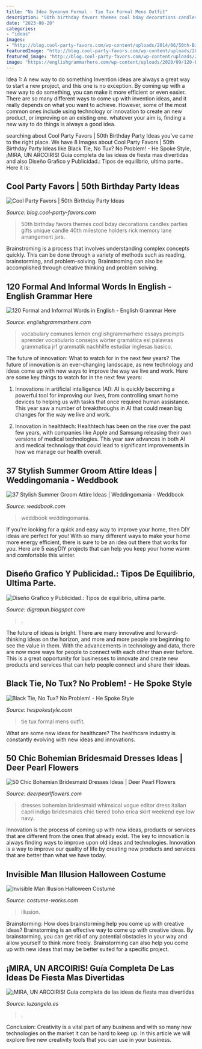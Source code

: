 ```yaml
---
title: "No Idea Synonym Formal : Tie Tux Formal Mens Outfit"
description: "50th birthday favors themes cool bday decorations candles parties gifts unique candle 40th milestone holders rick memory lane arrangement jars"
date: "2023-08-20"
categories:
- "ideas"
images:
- "http://blog.cool-party-favors.com/wp-content/uploads/2014/06/50th-Birthday-Party.png"
featuredImage: "http://blog.cool-party-favors.com/wp-content/uploads/2014/06/50th-Birthday-Party.png"
featured_image: "http://blog.cool-party-favors.com/wp-content/uploads/2014/06/50th-Birthday-Party.png"
image: "https://englishgrammarhere.com/wp-content/uploads/2020/09/120-English-Formal-and-Informal-Words-4.png"
---
```



Idea 1: A new way to do something
Invention ideas are always a great way to start a new project, and this one is no exception. By coming up with a new way to do something, you can make it more efficient or even easier. There are so many different ways to come up with invention ideas, and it really depends on what you want to achieve. However, some of the most common ones include using technology or innovation to create an new product, or improving on an existing one. whatever your aim is, finding a new way to do things is always a good idea.

	

		
searching about Cool Party Favors | 50th Birthday Party Ideas you've came to the right place. We have 8 Images about Cool Party Favors | 50th Birthday Party Ideas like Black Tie, No Tux? No Problem! - He Spoke Style, ¡MIRA, UN ARCOIRIS! Guía completa de las ideas de fiesta mas divertidas and also Diseño Grafico y Publicidad.: Tipos de equilibrio, ultima parte.. Here it is:
		
    
## Cool Party Favors | 50th Birthday Party Ideas

<img loading=lazy src="http://blog.cool-party-favors.com/wp-content/uploads/2014/06/50th-Birthday-Party.png" onerror="this.onerror=null;this.src='https://tse3.mm.bing.net/th?id=OIP.R-cb_MxcM3IB2nnc20vwrgHaFi&amp;pid=15.1';" alt="Cool Party Favors | 50th Birthday Party Ideas">

_Source: blog.cool-party-favors.com_

>50th birthday favors themes cool bday decorations candles parties gifts unique candle 40th milestone holders rick memory lane arrangement jars. 

	

Brainstroming is a process that involves understanding complex concepts quickly. This can be done through a variety of methods such as reading, brainstorming, and problem-solving. Brainstroming can also be accomplished through creative thinking and problem solving.

    
## 120 Formal And Informal Words In English - English Grammar Here

<img loading=lazy src="https://englishgrammarhere.com/wp-content/uploads/2020/09/120-English-Formal-and-Informal-Words-4.png" onerror="this.onerror=null;this.src='https://tse2.mm.bing.net/th?id=OIP.-LSFJTX-HaX6dkYpelYDpQHaO0&amp;pid=15.1';" alt="120 Formal and Informal Words in English - English Grammar Here">

_Source: englishgrammarhere.com_

>vocabulary comunes lernen englishgrammarhere essays prompts aprender vocabulario consejos wörter gramática esl palavras grammatica jrf grammatik nachhilfe estudiar inglesas basico. 

	

The future of innovation: What to watch for in the next few years?
The future of innovation is an ever-changing landscape, as new technology and ideas come up with new ways to improve the way we live and work. Here are some key things to watch for in the next few years: 
1. Innovations in artificial intelligence (AI): AI is quickly becoming a powerful tool for improving our lives, from controlling smart home devices to helping us with tasks that once required human assistance. This year saw a number of breakthroughs in AI that could mean big changes for the way we live and work. 

2. Innovation in healthtech: Healthtech has been on the rise over the past few years, with companies like Apple and Samsung releasing their own versions of medical technologies. This year saw advances in both AI and medical technology that could lead to significant improvements in how we manage our health overall. 


    
## 37 Stylish Summer Groom Attire Ideas | Weddingomania - Weddbook

<img loading=lazy src="http://s3.weddbook.com/t1/2/0/8/2081796/37-stylish-summer-groom-attire-ideas-weddingomania.jpg" onerror="this.onerror=null;this.src='https://tse2.mm.bing.net/th?id=OIP.Lmi-uHBWmfsfGASVnGnpfQHaLH&amp;pid=15.1';" alt="37 Stylish Summer Groom Attire Ideas | Weddingomania - Weddbook">

_Source: weddbook.com_

>weddbook weddingomania. 

	

If you're looking for a quick and easy way to improve your home, then DIY ideas are perfect for you! With so many different ways to make your home more energy efficient, there is sure to be an idea out there that works for you. Here are 5 easyDIY projects that can help you keep your home warm and comfortable this winter.

    
## Diseño Grafico Y Publicidad.: Tipos De Equilibrio, Ultima Parte.

<img loading=lazy src="http://4.bp.blogspot.com/-9fcTXcxe1G0/UITbjixQbvI/AAAAAAAAAFs/mwtlNhmMv7M/s1600/12-16ef93c6a8.jpg" onerror="this.onerror=null;this.src='https://tse2.mm.bing.net/th?id=OIP.byVtAmOcJvp2z6ENWg6o_wHaJ3&amp;pid=15.1';" alt="Diseño Grafico y Publicidad.: Tipos de equilibrio, ultima parte.">

_Source: digrapun.blogspot.com_

>. 

	

The future of ideas is bright. There are many innovative and forward-thinking ideas on the horizon, and more and more people are beginning to see the value in them. With the advancements in technology and data, there are now more ways for people to connect with each other than ever before. This is a great opportunity for businesses to innovate and create new products and services that can help people connect and share their ideas.

    
## Black Tie, No Tux? No Problem! - He Spoke Style

<img loading=lazy src="http://hespokestyle.com/wp-content/uploads/2017/04/black-tie-no-tux-mens-formal-outfit-ideas-formalwear-collage.jpg" onerror="this.onerror=null;this.src='https://tse3.mm.bing.net/th?id=OIP.egK-PRTWyVA4Xy0YahvJiwHaDr&amp;pid=15.1';" alt="Black Tie, No Tux? No Problem! - He Spoke Style">

_Source: hespokestyle.com_

>tie tux formal mens outfit. 

	

What are some new ideas for healthcare?
The healthcare industry is constantly evolving with new ideas and innovations.

    
## 50 Chic Bohemian Bridesmaid Dresses Ideas | Deer Pearl Flowers

<img loading=lazy src="http://www.deerpearlflowers.com/wp-content/uploads/2015/04/Low-back-tiered-bridesmaids-dresses-.jpg" onerror="this.onerror=null;this.src='https://tse2.mm.bing.net/th?id=OIP.neXhKQ3mxSX0Xt8rHPDW7wHaJr&amp;pid=15.1';" alt="50 Chic Bohemian Bridesmaid Dresses Ideas | Deer Pearl Flowers">

_Source: deerpearlflowers.com_

>dresses bohemian bridesmaid whimsical vogue editor dress italian capri indigo bridesmaids chic tiered boho erica skirt weekend eye low navy. 

	

Innovation is the process of coming up with new ideas, products or services that are different from the ones that already exist. The key to innovation is always finding ways to improve upon old ideas and technologies. Innovation is a way to improve our quality of life by creating new products and services that are better than what we have today.

    
## Invisible Man Illusion Halloween Costume

<img loading=lazy src="https://photos.costume-works.com/full/invisible_man.jpg" onerror="this.onerror=null;this.src='https://tse4.mm.bing.net/th?id=OIP.-3B_ilveSoNkg8TsSIy0IwHaNP&amp;pid=15.1';" alt="Invisible Man Illusion Halloween Costume">

_Source: costume-works.com_

>illusion. 

	

Brainstorming: How does brainstorming help you come up with creative ideas?
Brainstorming is an effective way to come up with creative ideas. By brainstorming, you can get rid of any potential obstacles in your way and allow yourself to think more freely. Brainstorming can also help you come up with new ideas that may be better suited for a specific project.

    
## ¡MIRA, UN ARCOIRIS! Guía Completa De Las Ideas De Fiesta Mas Divertidas

<img loading=lazy src="https://i1.wp.com/luzangela.es/wp-content/uploads/2015/07/rainbow-table-skirt-580x872-2.jpg?resize=620%2C933&amp;ssl=1" onerror="this.onerror=null;this.src='https://tse4.mm.bing.net/th?id=OIP.9VIPAWH9pYJzWo4xtC2mTwHaLJ&amp;pid=15.1';" alt="¡MIRA, UN ARCOIRIS! Guía completa de las ideas de fiesta mas divertidas">

_Source: luzangela.es_

>. 

	

Conclusion:
Creativity is a vital part of any business and with so many new technologies on the market it can be hard to keep up. In this article we will explore five new creativity tools that you can use in your business.

